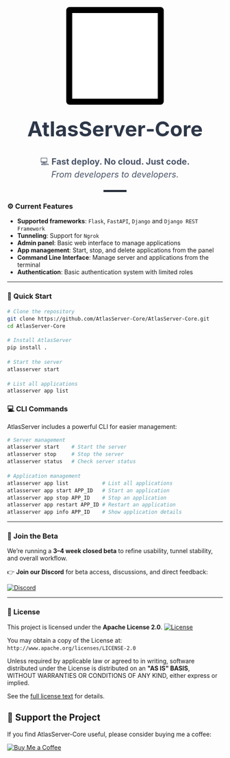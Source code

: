 <!-- Hero Section -->
<div align="center">

  <!-- Logo -->
  <div align="center" style="background-color: #000; padding: 1em; display: inline-block; border-radius: 8px;">
     <img
       src="app/static/svg/atlas.svg"
       alt="AtlasServer Logo"
       width="200"
       style="display: block;"
     />
   </div>


  <!-- Main Title -->
  <h1 style="margin-top: 0.5em; font-size: 3rem; color: #2d3748;">
    AtlasServer‑Core
  </h1>

  <!-- Tagline -->
  <p style="font-size: 1.25rem; color: #4a5568; line-height: 1.5;">
    💻 <strong>Fast deploy. No cloud. Just code.</strong><br />
    <em>From developers to developers.</em>
  </p>

  <!-- Divider -->
  <hr style="width: 50px; border: 2px solid #2d3748; margin: 1.5em auto;" />

</div>


### ⚙️ Current Features

- **Supported frameworks**: `Flask`, `FastAPI`, `Django` and `Django REST Framework`
- **Tunneling**: Support for `Ngrok`
- **Admin panel**: Basic web interface to manage applications
- **App management**: Start, stop, and delete applications from the panel
- **Command Line Interface**: Manage server and applications from the terminal
- **Authentication**: Basic authentication system with limited roles

---

### 🚀 Quick Start

```bash
# Clone the repository
git clone https://github.com/AtlasServer-Core/AtlasServer-Core.git
cd AtlasServer-Core

# Install AtlasServer
pip install .

# Start the server
atlasserver start

# List all applications
atlasserver app list
```

### 💻 CLI Commands

AtlasServer includes a powerful CLI for easier management:

```bash
# Server management
atlasserver start    # Start the server
atlasserver stop     # Stop the server
atlasserver status   # Check server status

# Application management
atlasserver app list           # List all applications
atlasserver app start APP_ID   # Start an application
atlasserver app stop APP_ID    # Stop an application
atlasserver app restart APP_ID # Restart an application
atlasserver app info APP_ID    # Show application details
```

---


### 📢 Join the Beta

We’re running a **3–4 week closed beta** to refine usability, tunnel stability, and overall workflow.

👉 **Join our Discord** for beta access, discussions, and direct feedback:

[![Discord](https://img.shields.io/badge/Join%20Beta%20Discord-7289DA?style=for-the-badge&logo=discord&logoColor=white)](https://discord.gg/QedUbbQpK9)

---


### 📄 License

This project is licensed under the **Apache License 2.0**. 
[![License](https://img.shields.io/badge/License-Apache_2.0-blue.svg)](https://www.apache.org/licenses/LICENSE-2.0)

You may obtain a copy of the License at:  
`http://www.apache.org/licenses/LICENSE-2.0`

Unless required by applicable law or agreed to in writing, software  
distributed under the License is distributed on an **"AS IS" BASIS**,  
WITHOUT WARRANTIES OR CONDITIONS OF ANY KIND, either express or implied. 

See the [full license text](LICENSE) for details. 

## 💖 Support the Project

If you find AtlasServer-Core useful, please consider buying me a coffee:

[![Buy Me a Coffee](https://img.shields.io/badge/Buy%20Me%20a%20Coffee-ffdd00?style=for-the-badge&logo=buy-me-a-coffee&logoColor=black)](https://buymeacoffee.com/atlasserver)
